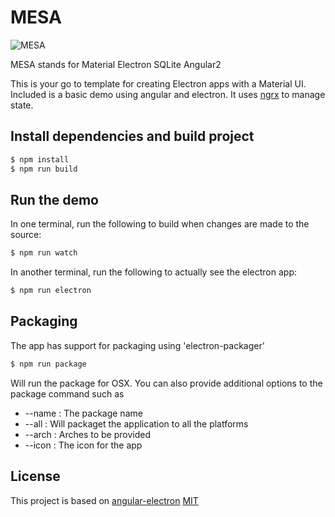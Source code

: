 # MESA

![MESA](/screenshots/mesa.png")

MESA stands for Material Electron SQLite Angular2

This is your go to template for creating Electron apps with a Material UI. Included is a basic demo using angular and electron. It uses [ngrx] to manage state.

## Install dependencies and build project

```bash
$ npm install
$ npm run build
```

## Run the demo
In one terminal, run the following to build when changes are made to the source:
```bash
$ npm run watch
```

In another terminal, run the following to actually see the electron app:
```bash
$ npm run electron
```

## Packaging

The app has support for packaging using 'electron-packager'

```bash
$ npm run package
```

Will run the package for OSX. You can also provide additional options to the package command such as

*  --name : The package name
*  --all : Will packaget the application to all the platforms
*  --arch : Arches to be provided
*  --icon : The icon for the app

## License
This project is based on [angular-electron](https://github.com/joaogarin/angular-electron)
[MIT]

[Webpack]: http://webpack.github.io
[MIT]: http://markdalgleish.mit-license.org
[angular]: http://angular.io
[electron]: http://electron.atom.io/
[ngrx]: https://github.com/ngrx/store
[material2]: https://github.com/angular/material2
[electron-packager]: https://github.com/electron-userland/electron-packager
